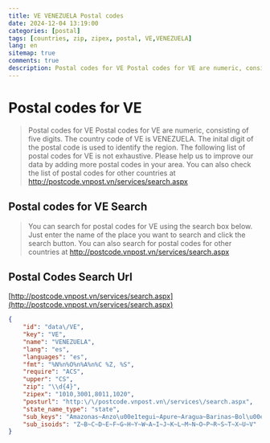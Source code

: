 ```yaml
---
title: VE VENEZUELA Postal codes 
date: 2024-12-04 13:19:00
categories: [postal]
tags: [countries, zip, zipex, postal, VE,VENEZUELA]
lang: en
sitemap: true
comments: true
description: Postal codes for VE Postal codes for VE are numeric, consisting of five digits. The country code of VE is VENEZUELA. The inital digit of the postal code is used to identify the region. The following list of postal codes for VE is not exhaustive. Please help us to improve our data by adding more postal codes in your area. You can also check the list of postal codes for other countries at http://postcode.vnpost.vn/services/search.aspx
---
```


# Postal codes for VE
> Postal codes for VE Postal codes for VE are numeric, consisting of five digits. The country code of VE is VENEZUELA. The inital digit of the postal code is used to identify the region. The following list of postal codes for VE is not exhaustive. Please help us to improve our data by adding more postal codes in your area. You can also check the list of postal codes for other countries at http://postcode.vnpost.vn/services/search.aspx

## Postal codes for VE Search 
> You can search for postal codes for VE using the search box below. Just enter the name of the place you want to search and click the search button. You can also search for postal codes for other countries at http://postcode.vnpost.vn/services/search.aspx

## Postal Codes Search Url

[http://postcode.vnpost.vn/services/search.aspx](http://postcode.vnpost.vn/services/search.aspx)
```json
{
    "id": "data\/VE",
    "key": "VE",
    "name": "VENEZUELA",
    "lang": "es",
    "languages": "es",
    "fmt": "%N%n%O%n%A%n%C %Z, %S",
    "require": "ACS",
    "upper": "CS",
    "zip": "\\d{4}",
    "zipex": "1010,3001,8011,1020",
    "posturl": "http:\/\/postcode.vnpost.vn\/services\/search.aspx",
    "state_name_type": "state",
    "sub_keys": "Amazonas~Anzo\u00e1tegui~Apure~Aragua~Barinas~Bol\u00edvar~Carabobo~Cojedes~Delta Amacuro~Dependencias Federales~Distrito Federal~Falc\u00f3n~Gu\u00e1rico~Lara~M\u00e9rida~Miranda~Monagas~Nueva Esparta~Portuguesa~Sucre~T\u00e1chira~Trujillo~Vargas~Yaracuy~Zulia",
    "sub_isoids": "Z~B~C~D~E~F~G~H~Y~W~A~I~J~K~L~M~N~O~P~R~S~T~X~U~V"
}
```
